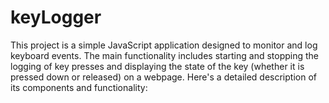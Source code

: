 # keyLogger
This project is a simple JavaScript application designed to monitor and log keyboard events. The main functionality includes starting and stopping the logging of key presses and displaying the state of the key (whether it is pressed down or released) on a webpage. Here's a detailed description of its components and functionality:
